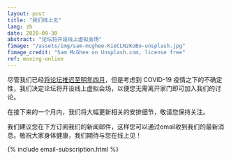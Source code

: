 ```yaml
---
layout: post
title: "我们线上见"
lang: zh
date: 2020-09-30
abstract: "论坛将开设线上虚拟会场"
fimage: "/assets/img/sam-mcghee-KieCLNzKoBo-unsplash.jpg"
fimage_credit: "Sam McGhee on Unsplash.com, license free"
ref: moving-online
---
```


尽管我们已经[将论坛推迟至明年四月](/blog/2020/06/30/forum-postponed-further-zh)，但是考虑到 COVID-19 疫情之下的不确定性，我们决定论坛将开设线上虚拟会场，以便您无需离开家门即可加入我们的讨论。

在接下来的一个月内，我们将大幅更新相关的安排细节，敬请您保持关注。


我们建议您在下方订阅我们的新闻邮件，这样您可以通过email收到我们的最新消息。敬祝大家身体健康，我们期待与您在线上见！

<div class="row">{% include email-subscription.html %}</div>